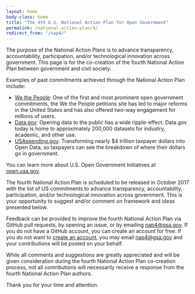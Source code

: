 ```yaml
---
layout: home
body-class: home
title: "The 4th U.S. National Action Plan for Open Government"
permalink: /national-action-plan/4/
redirect_from: "/nap4/"
---
```


The purpose of the National Action Plans is to advance transparency, accountability, participation, and/or technological innovation across government. This page is for the co-creation of the fourth National Action Plan between government and civil society. 

Examples of past commitments achieved through the National Action Plan include:

* [We the People](https://petitions.whitehouse.gov): One of the first and most prominent open government commitments, the We the People petitions site has led to major reforms in the United States and has also offered two-way engagement for millions of users.
* [Data.gov](https://www.data.gov): Opening data to the public has a wide ripple-effect. Data.gov today is home to approximately 200,000 datasets for industry, academic, and other use.
* [USAspending.gov](https://beta.usaspending.gov): Transforming nearly $4 trillion taxpayer dollars into Open Data, so taxpayers can see the breakdown of where their dollars go in government.

You can learn more about U.S. Open Government Initiatives at [open.usa.gov](https://open.usa.gov).

The fourth National Action Plan is scheduled to be released in October 2017 with the list of US commitments to advance transparency, accountability, participation, and/or technological innovation across government. This is your opportunity to suggest and/or comment on framework and ideas presented below. 

Feedback can be provided to improve the fourth National Action Plan via GitHub pull requests, by opening an issue, or by emailing [nap4@gsa.gov](mailto:nap4@gsa.gov). If you do not have a GitHub account, you can create an account for free. If you do not want to [create an account](https://github.com/join), you may email [nap4@gsa.gov](mailto:nap4@gsa.gov) and your contributions will be posted on your behalf.

While all comments and suggestions are greatly appreciated and will be given consideration during the fourth National Action Plan co-creation process, not all contributions will necessarily receive a response from the fourth National Action Plan authors.

Thank you for your time and attention.
